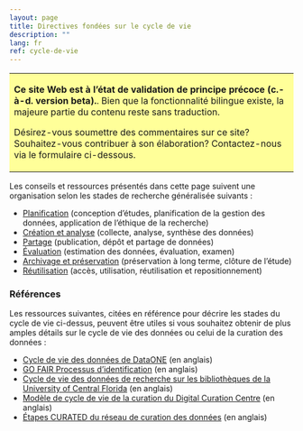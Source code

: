 ```yaml
---
layout: page
title: Directives fondées sur le cycle de vie
description: ""
lang: fr
ref: cycle-de-vie
---
```


<table style="background-color: #ffff99;">
<tbody>
<tr>
<td>
<p><b>Ce site Web est à l’état de validation de principe précoce (c.-à-d. version beta).</b>. Bien que la fonctionnalité bilingue existe, la majeure partie du contenu reste sans traduction.</p>
<p>Désirez-vous soumettre des commentaires sur ce site? Souhaitez-vous contribuer à son élaboration? Contactez-nous via le formulaire ci-dessous.</p>
</td>
</tr>
</tbody>
</table>

Les conseils et ressources présentés dans cette page suivent une organisation selon les stades de recherche généralisée suivants :

* [Planification](planification) (conception d’études, planification de la gestion des données, application de l’éthique de la recherche)
* [Création et analyse](creation-et-analyse) (collecte, analyse, synthèse des données)
* [Partage](partage) (publication, dépôt et partage de données)
* [Évaluation](evaluation) (estimation des données, évaluation, examen)
* [Archivage et préservation](archivage-et-preservation) (préservation à long terme, clôture de l’étude)
* [Réutilisation](reutilisation) (accès, utilisation, réutilisation et repositionnement)

### Références

Les ressources suivantes, citées en référence pour décrire les stades du cycle de vie ci-dessus, peuvent être utiles si vous souhaitez obtenir de plus amples détails sur le cycle de vie des données ou celui de la curation des données :

- [Cycle de vie des données de DataONE](https://old.dataone.org/data-life-cycle) (en anglais)
- [GO FAIR Processus d’identification](https://www.go-fair.org/fair-principles/fairification-process/) (en anglais)
- [Cycle de vie des données de recherche sur les bibliothèques de la University of Central Florida](https://library.ucf.edu/about/departments/scholarly-communication/overview-research-lifecycle/) (en anglais)
- [Modèle de cycle de vie de la curation du Digital Curation Centre](https://www.dcc.ac.uk/guidance/curation-lifecycle-model) (en anglais)
- [Étapes CURATED du réseau de curation des données](https://datacurationnetwork.org/resources/) (en anglais)

